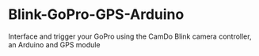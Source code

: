# Blink-GoPro-GPS-Arduino
Interface and trigger your GoPro using the CamDo Blink camera controller, an Arduino and GPS module
